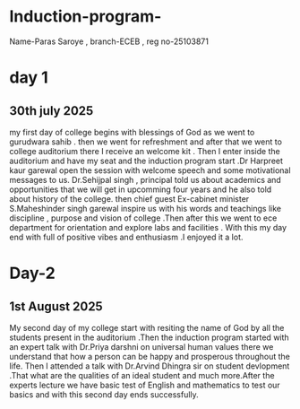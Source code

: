 # Induction-program-
Name-Paras Saroye , branch-ECEB , reg no-25103871
# day 1
## 30th july 2025
my first day of college begins with blessings of God as we went to gurudwara sahib . then we went for refreshment and after that we went to college auditorium there I receive an welcome kit . Then I enter inside the auditorium and have my seat and the induction program start .Dr Harpreet kaur garewal open the session with welcome speech and some motivational messages to us. Dr.Sehijpal singh , principal told us about academics and opportunities that we will get in upcomming four years and he also told about history of the college. then chief guest Ex-cabinet minister S.Maheshinder singh garewal inspire us with his words and teachings like discipline , purpose and  vision of college .Then after this we went to ece department for orientation and explore labs and facilities . With this my day end with full of positive vibes and enthusiasm .I enjoyed it a lot.

# Day-2
## 1st August 2025
My second day of my college start with resiting the name of God by all the students present in the auditorium .Then the induction program started with an expert talk with Dr.Priya darshni on universal human values there we understand that how a person can be happy and prosperous throughout the life. Then I attended a talk with Dr.Arvind Dhingra sir on student devlopment .That what are the qualities of an ideal student and much more.After the experts lecture we have basic test of English and mathematics to test our basics and with this second day ends successfully.

